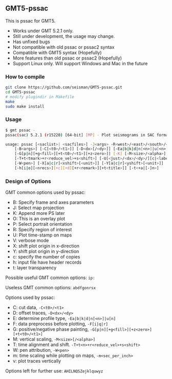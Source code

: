 ## GMT5-pssac

This is pssac for GMT5.

- Works under GMT 5.2.1 only.
- Still under development, the usage may change.
- Has unfixed bugs
- Not compatible with old pssac or pssac2 syntax
- Compatible with GMT5 syntax (Hopefully)
- More features than old pssac or pssac2 (Hopefully)
- Support Linux only. Will support Windows and Mac in the future

### How to compile

~~~bash
git clone https://github.com/seisman/GMT5-pssac.git
cd GMT5-pssac
# modify plugindir in Makefile
make
sudo make install
~~~

### Usage

~~~bash
$ gmt pssac -
pssac(sac) 5.2.1 (r15220) [64-bit] [MP] - Plot seismograms in SAC format on maps

usage: pssac [<saclist>| <sacfiles>] -J<args> -R<west>/<east>/<south>/<north>[/<zmin>/<zmax>][r]
	[-B<args>] [-C[<t0>/<t1>]] [-D<dx>[/<dy>]] [-Ea|b|k|d|n[<n>]|u[<n>]] [-F[i|q|r]]
	[-G[p|n][+g<fill>][+t<t0>/<t1>][+z<zero>]] [-K] [-M<size>/<alpha>] [-O] [-P]
	[-T+t<tmark>+r<reduce_vel>+s<shift>] [-U[<just>/<dx>/<dy>/][c|<label>]] [-V[<level>]]
	[-W<pen>] [-X[a|c|r]<xshift>[<unit>]] [-Y[a|c|r]<yshift>[<unit>]] [-c<ncopies>]
	[-h[i|o][<nrecs>][+c][+d][+r<remark>][+t<title>]] [-t<+a|[-]n>]
~~~

### Design of Options

GMT common options used by pssac:

- B: Specify frame and axes parameters
- J: Select map projection
- K: Append more PS later
- O: This is an overlay plot
- P: Select portrait orientation
- R: Specify region of interest
- U: Plot time-stamp on maps
- V: verbose mode
- X: shift plot origin in x-direction
- Y: shift plot origin in y-direction
- c: specify the number of copies
- h: input file have header records
- t: layer transparency

Possible useful GMT common options: `ip:`

Useless GMT common options: `abdfgonrsx`

Options used by pssac:

- C: cut data, `-C<t0>/<t1>`
- D: offset traces, `-D<dx>/<dy>`
- E: determine profile type, `-Ea|b|k|d|n[<n>]|u[n]`
- F: data preprocess before plotting, `-F[i|q|r]`
- G: positive/negative phase painting, `-G[p|n][+g<fill>][+z<zero>][+t<t0>/<t1>]`
- M: vertical scaling, `-M<size>[/<alpha>]`
- T: time alignment and shift. `-T+t<n>+r<reduce_vel>+s<shift>`
- W: pen attribution, `-W<pen>`
- m: time scaling while plotting on maps, `-m<sec_per_inch>`
- v: plot traces vertically

Options left for further use: `AHILNQSZejklquwyz`
